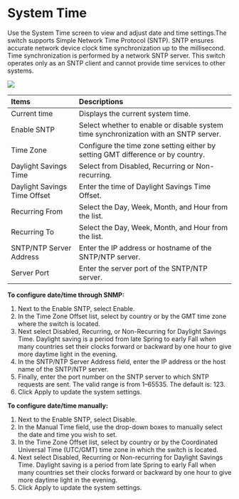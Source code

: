 # System Time

Use the System Time screen to view and adjust date and time settings.The switch supports Simple Network Time Protocol \(SNTP\). SNTP ensures accurate network device clock time synchronization up to the millisecond. Time synchronization is performed by a network SNTP server. This switch operates only as an SNTP client and cannot provide time services to other systems.

![](https://lh5.googleusercontent.com/uE0-LeHPZJANClZv872vlFM-LxLYy8AHcbdXyEA3sXKFznHH4cMjkPTbOYdWqS7fes1eRULXENp_3-tR1Ae6ZV7SIPGxRToui9k0q0Buc8m4dfeVCV4exSp38ItWTtXevgxc3Ec)

| Items | **Descriptions** |
| :--- | :--- |
| Current time | Displays the current system time. |
| Enable SNTP | Select whether to enable or disable system time synchronization with an SNTP server. |
| Time Zone | Configure the time zone setting either by setting GMT difference or by country. |
| Daylight Savings Time | Select from Disabled, Recurring or Non-recurring. |
| Daylight Savings Time Offset | Enter the time of Daylight Savings Time Offset. |
| Recurring From | Select the Day, Week, Month, and Hour from the list. |
| Recurring To | Select the Day, Week, Month, and Hour from the list. |
| SNTP/NTP Server Address | Enter the IP address or hostname of the SNTP/NTP server. |
| Server Port | Enter the server port of the SNTP/NTP server. |

**To configure date/time through SNMP:**

1. Next to the Enable SNTP, select Enable.
2. In the Time Zone Offset list, select by country or by the GMT time zone where the switch is located.
3. Next select Disabled, Recurring, or Non-Recurring for Daylight Savings Time. Daylight saving is a period from late Spring to early Fall when many countries set their clocks forward or backward by one hour to give more daytime light in the evening.
4. In the SNTP/NTP Server Address field, enter the IP address or the host name of the SNTP/NTP server.
5. Finally, enter the port number on the SNTP server to which SNTP requests are sent. The valid range is from 1–65535. The default is: 123.
6. Click Apply to update the system settings.

**To configure date/time manually:**

1. Next to the Enable SNTP, select Disable.
2. In the Manual Time field, use the drop-down boxes to manually select the date and time you wish to set.
3. In the Time Zone Offset list, select by country or by the Coordinated Universal Time \(UTC/GMT\) time zone in which the switch is located.
4. Next select Disabled, Recurring or Non-recurring for Daylight Savings Time. Daylight saving is a period from late Spring to early Fall when many countries set their clocks forward or backward by one hour to give more daytime light in the evening.
5. Click Apply to update the system settings.

